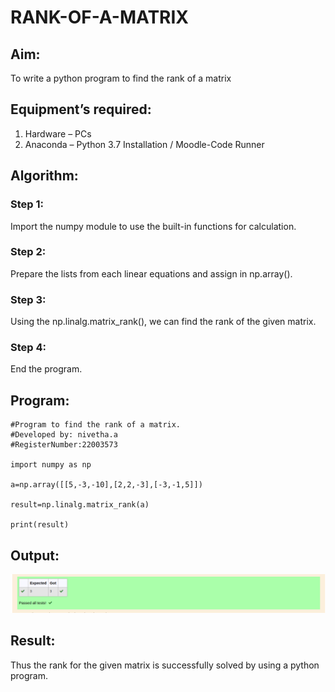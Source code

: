 # RANK-OF-A-MATRIX
## Aim:
To write a python program to find the rank of a matrix
## Equipment’s required:
1. 	Hardware – PCs
2. 	Anaconda – Python 3.7 Installation / Moodle-Code Runner

## Algorithm:

### Step 1: 

Import the numpy module to use the built-in functions for calculation.

### Step 2: 

Prepare the lists from each linear equations and assign in np.array().

### Step 3:

 Using the np.linalg.matrix_rank(), we can find the rank of the given matrix.

### Step 4: 

End the program.

## Program:
```
#Program to find the rank of a matrix.
#Developed by: nivetha.a
#RegisterNumber:22003573

import numpy as np

a=np.array([[5,-3,-10],[2,2,-3],[-3,-1,5]])

result=np.linalg.matrix_rank(a)

print(result)

```
## Output:

![rank.png](./images/rank.png)

## Result:
Thus the rank for the given matrix is successfully solved by  using a python program.

